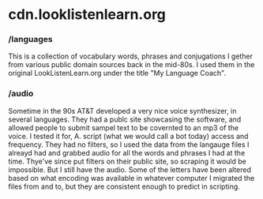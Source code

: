 # cdn.looklistenlearn.org

### /languages 
This is a collection of vocabulary words, phrases and conjugations I gether from various public domain sources back in the mid-80s. I used them in the original LookListenLearn.org under the title "My Language Coach".

### /audio  
Sometime in the 90s AT&T developed a very nice voice synthesizer, in several languages. They had a publc site showcasing the software, and allowed people to submit sampel text to be covernted to an mp3 of the voice. I tested it for, A. script (what we would call a bot today) access and frequency. They had no filters, so I used the data from the langauge files I alreayd had and grabbed audio for all the words and phrases I had at the time. Thye've since put filters on their public site, so scraping it would be impossible. But I still have the audio. Some of the letters have been altered based on what encoding was available in whatever computer I migrated the files from and to, but they are consistent enough to predict in scripting.
